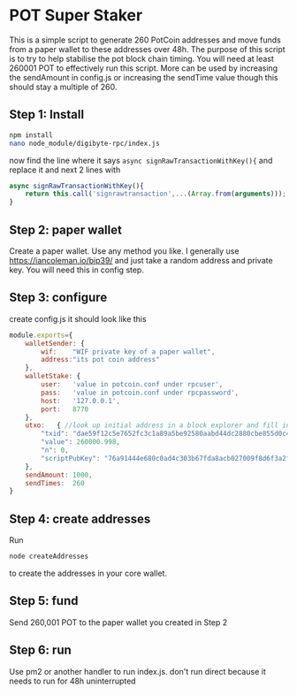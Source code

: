# POT Super Staker

This is a simple script to generate 260 PotCoin addresses and move funds from a paper wallet to these addresses over 48h.
The purpose of this script is to try to help stabilise the pot block chain timing.  You will need at least 260001 POT to effectively run this script.  More can be used by  increasing the sendAmount in config.js or increasing the sendTime value though this should stay a multiple of 260.

## Step 1: Install
```bash
npm install
nano node_module/digibyte-rpc/index.js
 ```
now find the line where it says ```async signRawTransactionWithKey(){``` and replace it and next 2 lines with
```javascript
async signRawTransactionWithKey(){
    return this.call('signrawtransaction',...(Array.from(arguments)));
}
```

## Step 2: paper wallet
Create a paper wallet.  Use any method you like.  I generally use https://iancoleman.io/bip39/ and just take a random address and private key.  You will need this in config step.

## Step 3: configure
create config.js it should look like this

```javascript
module.exports={
    walletSender: {
        wif:    "WIF private key of a paper wallet",
        address:"its pot coin address"
    },
    walletStake: {
        user:   'value in potcoin.conf under rpcuser',
        pass:   'value in potcoin.conf under rpcpassword',
        host:   '127.0.0.1',
        port:   8770
    },
    utxo:   { //look up initial address in a block explorer and fill in the following info for first utxo
        "txid": "dae59f12c5e7652fc3c1a89a5be92580aabd44dc2880cbe855d0c43f93e089b7",
        "value": 260000.998,
        "n": 0,
        "scriptPubKey": "76a91444e680c0ad4c303b67fda8acb027009f8d6f3a2f88ac"
    },
    sendAmount: 1000,
    sendTimes:  260
}
```

## Step 4: create addresses
Run 
```bash
node createAddresses
```
to create the addresses in your core wallet.

## Step 5: fund
Send 260,001 POT to the paper wallet you created in Step 2

## Step 6: run
Use pm2 or another handler to run index.js.  don't run direct because it needs to run for 48h uninterrupted
